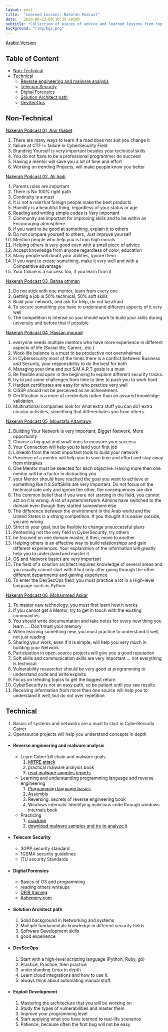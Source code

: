 ```yaml
---
layout: post
title:  "Learned Lessons, Nakerah Podcast"
date:   2020-09-23 00:10:35 +0200
subtitle: "Collection of pieces of advice and learned lessons from top candidates speakers at Nakerah Podcast"
background: "/img/bg1.png"
---
```

<u><a href="https://0xmohammed.github.io/2020/09/22/AdvicesofNakerahPodcastsar.html" style="color:#000000;">Arabic Version</a></u>
## Table of Content

* [Non-Technical](#non-technical)
* [Technical](#technical)
   * [Reverse engineering and malware analysis](#reverse-engineering-and-malware-analysis)
   * [Telecom Security](#telecom-security)  
   * [Digital Forensics](#digital-forensics)
   * [Solution Architect path](#solution-architect-path)
   * [DevSecOps](#devsecops)

## Non-Technical

<u><a href="https://nakerah.net/podcast/01-nakerah-podcast-amr-thabet-former-malware-researcher-at-symantec-founder-of-maltrak/" style="color:#000000;">Nakerah Podcast 01, Amr thabet</a></u>
1. There are many ways to learn if a road does not suit you change it
2. failure at CTF != failure in CyberSecurity Field
3. Branding Yourself is very important besides your technical skills
4. You do not have to be a professional programmer do succeed
5. Having a mentor will save you a lot of time and effort
6. Working on trending Projects, will make people know you better

<u><a href="https://nakerah.net/podcast/02-ali-hadi-assistant-professor-at-champlain-college-author-of-elearnsecurity-digital-forensics-malware-analysis-courses/" style="color:#000000;">Nakerah Podcast 02, Ali hadi</a></u>
1. Parents roles are important
2. There is No 100% right path
3. Continuity is a must
4. It is not a rule that foreign people make the best products
5. Humility is a beautiful thing, regardless of your status or age   
6. Reading and writing simple codes is Very important
7. Community are important for improving skills and to be within an Encouraging atmosphere
8. If you want to be good at something, explain it to others
9. Do not compare yourself to others, Just improve yourself
10. Mention people who help you is from high morals
11. Helping others is very good even with a small piece of advice
12. Accept knowledge from anyone regardless of color, education
13. Many people will doubt your abilities, ignore them
14. If you want to create something, make it very well and with a Competitive advantage
15. Your failure is a success too, if you learn from it

<u><a href="https://nakerah.net/podcast/03-bahaa-othman-chief-information-security-officer-fawry/" style="color:#000000;">Nakerah Podcast 03, Bahaa othman</a></u>

1. Do not stick with one mentor, learn from every one
2. Getting a job is 50% technical, 50% soft skills
3. Build your network, and ask for help, do not be afraid
4. To secure something you have to understand different aspects of it very well
5. The competition is intense so you should work to build your skills during university and before that if possible

<u><a href="https://nakerah.net/podcast/04-hassan-mourad-security-technical-leader-cisco/" style="color:#000000;">Nakerah Podcast 04, Hassan mourad</a></u>

1. everyone needs multiple mentors who have more experience in different aspects of life (Social life, Career,..etc.)
2. Work-life balance is a must to be productive not overwhelmed
3. In Cybersecurity most of the times there is a conflict between Business and Security, your responsibility to do the best for both
4. Managing your time and put S.M.A.R.T goals is a must
5. Be flexible and open in the beginning to explore different security tracks.
6. try to put some challenges from time to time to push you to work hard
7. Hardest certificates are easy for who practice very well
8. CISSP should not be perceived as an achievement.
9. Certification is a more of credentials rather than an assured knowledge validation.
10. Multinational companies look for what extra stuff you can do? extra circular activities, something that differentiates you from others.

<u><a href="https://nakerah.net/podcast/05-moustafa-altantawy-solutions-architect-exabeam-x-fireeye-nokia-vodafone/" style="color:#000000;">Nakerah Podcast 05, Moustafa Altantawy</a></u>

1. Building Your Network is very important, Bigger Network, More opportunity
2. Choose a big goal and small ones to measure your success
3. Your Connection will help you to land your first job
4. LinkedIn from the most important tools to build your network
5. Presence of a mentor will help you to save time and effort and stay away from mistakes
6. One Mentor must be selected for each objective. Having more than one mentor will be a factor in distracting you
7. your Mentor should have reached the goal you want to achieve or something like it
8.SoftSkills are very important. Do not focus on the technical side only and ignore the other, the consequences are dire
9. The common belief that if you were not starting in the field, you cannot act on it is wrong. A lot of system/network Admins have switched to the domain even though they started somewhere else
10. The difference between the environment in the Arab world and the United States is a strong competition. If you thought it is easier outside, you are wrong
11. Strict to your goal, but be flexible to change unsuccessful plans
12. Pentesting not the only field in CyberSecurity, try others
13. be focused on one domain master, it then, move to another
14. Helping others is an effective way to build relationships and gain different experiences. Your explanation of the information will greatly help you to understand and master it
15. OS and Network basics are very important
16. The field of a solution architect requires knowledge of several areas and you usually cannot start with it but only after going through the other different departments and gaining experience
17. To enter the DevSecOps field, you must practice a lot in a High-level language such as Python

<u><a href="https://nakerah.net/podcast/06-mohammed-askar-offensive-security-engineer-netsyncnews-and-community-manager-isecur1ty/" style="color:#000000;">Nakerah Podcast 06, Mohammed Askar</a></u>

1. To master new technology, you must first learn how it works
2. If you cannot get a Mentor, try to get in touch with the existing communities
3. You should write documentation and take notes for every new thing you learn .... Don't trust your memory
4. When learning something new, you must practice to understand it well, not just reading
5. Sharing your work, even if it is simple, will help you very much in building your Network
6. Participation in open-source projects will give you a good reputation
7. Soft skills and communication skills are very important ... not everything is technical
8. Vulnerability researcher should be very good at programming to understand code and write exploits
9. Focus on trending topics to get the biggest return
10. CyberSecurity is not an easy path, so be patient until you see results
11. Receiving information from more than one source will help you to understand it well, but do not over repetition

## Technical

1. Basics of systems and networks are a must to start in CyberSecurity Carrer
2. Opensource projects will help you understand concepts in depth

* #### Reverse engineering and malware analysis

   * Learn Cyber kill chain and malware goals
      1. <u><a href="https://attack.mitre.org/" style="color:#000000;">MITRE attack</a></u>
      2. practical malware analysis book
      3. <u><a href="https://aptnotes.readthedocs.io/en/latest/" style="color:#000000;">read malware samples reports</a></u>
   * Learning and understanding programming language and reverse engineering
      1. <u><a href="https://courses.edx.org/courses/course-v1:HarvardX+CS50+X/course/" style="color:#000000;">Programming language basics</a></u>
      2. <u><a href="https://www.w3schools.in/assembly-language/" style="color:#000000;"></a>Assembly</u>
      3. Reversing: secrets of reverse engineering book
      4. Windows internals: Identifying malicious code through windows internals book
   * Practicing
      1. <u><a href="http://crackmes.cf/archive/" style="color:#000000;">crackme</a></u>
      2. <u><a href="https://zeltser.com/malware-sample-sources/" style="color:#000000;">download malware samples and try to analyze it</a></u>
* #### Telecom Security

   * 3GPP security standard
   * 1GSMA security guidelines
   * ITU security Standards
   
* #### Digital Forensics

   * Basics of OS and programming
   * reading others writeups
   * <u><a href="https://dfir.training" style="color:#000000;">DFIR training</a></u>
   * <u><a href="https://ashemery.com" style="color:#000000;">Ashemery.com</a></u>

* #### Solution Architect path

   1. Solid background in Networking and systems
   2. Multiple fundamentals knowledge in different security fields
	 3. Software Development skills
   4. good experience

* #### DevSecOps
	
  1. Start with a high-level scripting language (Python, Ruby, go)
	2. Practice, Practice, then practice
	3. understanding Linux in depth
	4. Learn cloud integrations and how to use it.
	5. always think about automating manual stuff.

* #### Exploit Development

   1. Mastering the architecture that you will be working on
   2. Study the types of vulnerabilities and master them
   3. Improve your programming level
   4. Start applying what you have learned to real-life scenarios
   5. Patience, because often the first bug will not be easy
